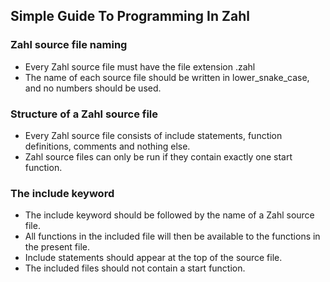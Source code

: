 ## Simple Guide To Programming In Zahl

### Zahl source file naming
* Every Zahl source file must have the file extension .zahl
* The name of each source file should be written in lower_snake_case, and no numbers should be used.

### Structure of a Zahl source file
* Every Zahl source file consists of include statements, function definitions, comments and nothing else.
* Zahl source files can only be run if they contain exactly one start function.

### The include keyword
* The include keyword should be followed by the name of a Zahl source file.
* All functions in the included file will then be available to the functions in the present file.
* Include statements should appear at the top of the source file.
* The included files should not contain a start function.




